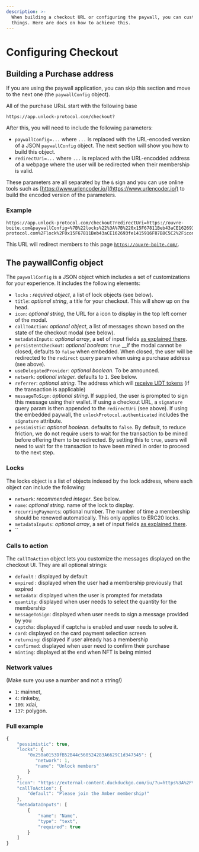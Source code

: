 ```yaml
---
description: >-
  When building a checkout URL or configuring the paywall, you can customize
  things. Here are docs on how to achieve this.
---
```


# Configuring Checkout

## Building a Purchase address

If you are using the paywall application, you can skip this section and move to the next one (the `paywallConfig` object).

All of the purchase URsL start with the following base

```
https://app.unlock-protocol.com/checkout?
```

After this, you will need to include the following parameters:

- `paywallConfig=...` where `...` is replaced with the URL-encoded version of a JSON `paywallConfig` object. The next section will show you how to build this object.
- `redirectUri=...` where `...` is replaced with the URL-encodded address of a webpage where the user will be redirected when their membership is valid.

These parameters are all separated by the `&` sign and you can use online tools such as [https://www.urlencoder.io/](https://www.urlencoder.io/) to build the encoded version of the parameters.

### Example

```text
https://app.unlock-protocol.com/checkout?redirectUri=https://ouvre-boite.com&paywallConfig=%7B%22locks%22%3A%7B%220x15F67811Beb43aCE162693fe1415916F87B8C5C2%22%3A%7B%22network%22%3A137%7D%7D%2C%22persistentCheckout%22%3Atrue%2C%22icon%22%3A%22https%3A%2F%2Frinkeby.locksmith.unlock-protocol.com%2Flock%2F0x15F67811Beb43aCE162693fe1415916F87B8C5C2%2Ficon%22%7D
```

This URL will redirect members to this page [`https://ouvre-boite.com/`](https://ouvre-boite.com/).

## The paywallConfig object

The `paywallConfig` is a JSON object which includes a set of customizations for your experience. It includes the following elements:

- `locks` : _required object_, a list of lock objects \(see below\).
- `title`: _optional string_, a title for your checkout. This will show up on the head.
- `icon`: _optional string_, the URL for a icon to display in the top left corner of the modal.
- `callToAction`: _optional object_, a list of messages shown based on the state of the checkout modal \(see below\).
- `metadataInputs`: _optional array_, a set of input fields [as explained there](collecting-metadata.md).
- `persistentCheckout`: _optional boolean_: `true` \_\_if the modal cannot be closed, defaults to `false` when embedded. When closed, the user will be redirected to the `redirect` query param when using a purchase address \(see above\).
- `useDelegatedProvider`: _optional boolean._ To be announced.
- `network`: _optional integer._ defaults to `1`. See below.
- `referrer`: _optional string_. The address which will [receive UDT tokens](../../governance/the-unlock-token/) \(if the transaction is applicable\)
- `messageToSign`: _optional string_. If supplied, the user is prompted to sign this message using their wallet. If using a checkout URL, a `signature` query param is then appended to the `redirectUri` \(see above\). If using the embedded paywall, the `unlockProtocol.authenticated` includes the `signature` attribute.
- `pessimistic`: _optional boolean._ defaults to `false`_._ By default, to reduce friction, we do not require users to wait for the transaction to be mined before offering them to be redirected. By setting this to `true`, users will need to wait for the transaction to have been mined in order to proceed to the next step.

### Locks

The locks object is a list of objects indexed by the lock address, where each object can include the following:

- `network`: _recommended integer_. See below.
- `name`: _optional string_. name of the lock to display.
- `recurringPayments`: optional number. The number of time a membership should be renewed automatically. This only applies to ERC20 locks.
- `metadataInputs`: _optional array_, a set of input fields [as explained there](collecting-metadata.md).
- ``

### Calls to action

The `callToAction` object lets you customize the messages displayed on the checkout UI. They are all optional strings:

- `default` : displayed by default
- `expired` : displayed when the user had a membership previously that expired
- `metadata`: displayed when the user is prompted for metadata
- `quantity`: displayed when user needs to select the quantity for the membership
- `messageToSign`: displayed when user needs to sign a message provided by you
- `captcha`: displayed if captcha is enabled and user needs to solve it.
- `card`: displayed on the card payment selection screen
- `returning`: displayed if user already has a membership
- `confirmed`: displayed when user need to confirm their purchase
- `minting`: displayed at the end when NFT is being minted

### Network values

(Make sure you use a number and not a string!)

- `1`: mainnet,
- `4`: rinkeby,
- `100`: xdai,
- `137`: polygon.

### Full example

```javascript
{
    "pessimistic": true,
    "locks": {
        "0x250a0153DfB52B44c560524283A6629C1d347545": {
           "network": 1,
           "name": "Unlock members"
        }
    },
    "icon": "https://external-content.duckduckgo.com/iu/?u=https%3A%2F%2Ftse1.mm.bing.net%2Fth%3Fid%3DOIP.10UUFNA8oLdFdDpzt-Em_QHaHa%26pid%3DApi&f=1",
    "callToAction": {
        "default": "Please join the Amber membership!"
    },
    "metadataInputs": [
        {
            "name": "Name",
            "type": "text",
            "required": true
        }
    ]
}
```
